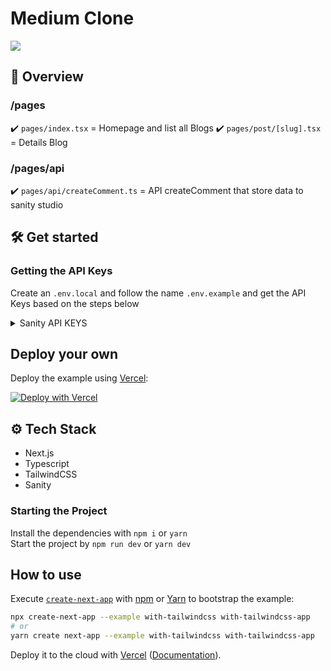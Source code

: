 # Medium Clone

![](https://res.cloudinary.com/di3zoiucb/image/upload/v1643857567/clone/medium-cover_zaqivr.png)

## 📌 Overview

### /pages

✔️ `pages/index.tsx` = Homepage and list all Blogs
✔️ `pages/post/[slug].tsx` = Details Blog

### /pages/api

✔️ `pages/api/createComment.ts` = API createComment that store data to sanity studio

## 🛠 Get started

### Getting the API Keys

Create an `.env.local` and follow the name `.env.example` and get the API Keys based on the steps below

<details>
<summary>Sanity API KEYS</summary>
<p>
<br>
1. Create a <a href="https://www.contentful.com/sign-up/">Sanity</a> account <br>
2. Create new project  <br>
3. npm install -g @sanity/cli && sanity init  <br>
4. After you create new project, Go to your project, you will see the PROJECT ID at the top  <br>
   
![](https://res.cloudinary.com/di3zoiucb/image/upload/v1643897288/clone/sanity-projectid_mmrn57.png)
5. After that you need to go to -> API -> TOKENS -> ADD API TOKEN -> ENTER YOUR PROJECT NAME
   -> CHOOSE THE ACCESS PRIVILEGES FOR THE TOKEN(PERMISSIONS) -> CHANGE PERMISSIONS TO EDITOR
   
![](https://res.cloudinary.com/di3zoiucb/image/upload/v1643897298/clone/sanity-api-tokens_1_xac809.png)

![](https://res.cloudinary.com/di3zoiucb/image/upload/v1643897311/clone/sanity-api-tokens_2_jsqfam.png)

6. Put it into the environment variables according to `.env.example` and you're all set! <br>

</p>
</details>

## Deploy your own

Deploy the example using [Vercel](https://vercel.com?utm_source=github&utm_medium=readme&utm_campaign=next-example):

[![Deploy with Vercel](https://vercel.com/button)](https://vercel.com/new/git/external?repository-url=https://github.com/vercel/next.js/tree/canary/examples/with-tailwindcss&project-name=with-tailwindcss&repository-name=with-tailwindcss)

## ⚙ Tech Stack

- Next.js
- Typescript
- TailwindCSS
- Sanity

### Starting the Project

Install the dependencies with `npm i` or `yarn`  
Start the project by `npm run dev` or `yarn dev`

## How to use

Execute [`create-next-app`](https://github.com/vercel/next.js/tree/canary/packages/create-next-app) with [npm](https://docs.npmjs.com/cli/init) or [Yarn](https://yarnpkg.com/lang/en/docs/cli/create/) to bootstrap the example:

```bash
npx create-next-app --example with-tailwindcss with-tailwindcss-app
# or
yarn create next-app --example with-tailwindcss with-tailwindcss-app
```

Deploy it to the cloud with [Vercel](https://vercel.com/new?utm_source=github&utm_medium=readme&utm_campaign=next-example) ([Documentation](https://nextjs.org/docs/deployment)).

